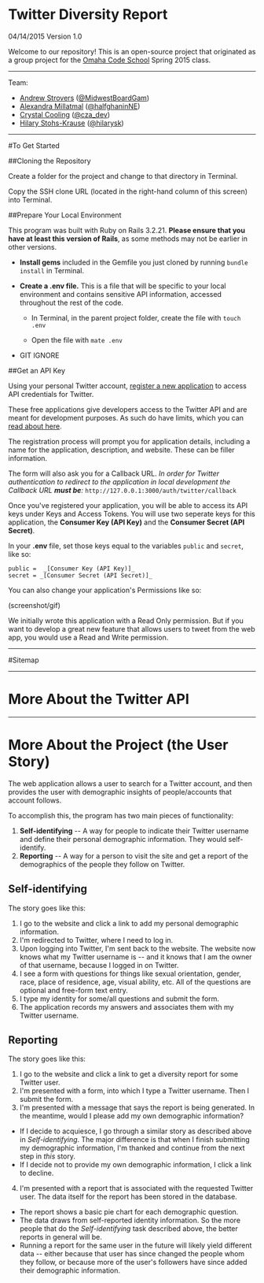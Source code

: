 # Twitter Diversity Report

04/14/2015
Version 1.0

Welcome to our repository! This is an open-source project that originated as a group project for the  [Omaha Code School](http://www.omahacodeschool.com) Spring 2015 class.

---

Team:

- [Andrew Strovers](http://github.com/ADStrovers) ([@MidwestBoardGam](http://twitter.com/midwestboardgam))
- [Alexandra Millatmal](http://github.com/halfghaninne) ([@halfghaninNE](http://twitter.com/halfghaninne))
- [Crystal Cooling](http://github.com/coolingcza) ([@cza_dev](http://twitter.com/cza_dev))
- [Hilary Stohs-Krause](http://github.com/hilarysk) ([@hilarysk](http://twitter.com/hilarysk))

---

#To Get Started

##Cloning the Repository

Create a folder for the project and change to that directory in Terminal.

Copy the SSH clone URL (located in the right-hand column of this screen) into Terminal.

##Prepare Your Local Environment

This program was built with Ruby on Rails 3.2.21. **Please ensure that you have at least this version of Rails**, as some methods may not be earlier in other versions.

* **Install gems** included in the Gemfile you just cloned by running `bundle install` in Terminal.

* **Create a .env file.** This is a file that will be specific to your local environment and contains sensitive API information, accessed throughout the rest of the code.

  * In Terminal, in the parent project folder, create the file with `touch .env`

  * Open the file with `mate .env` 

* GIT IGNORE 

##Get an API Key

Using your personal Twitter account, [register a new application](https://apps.twitter.com/app/new) to access API credentials for Twitter.

These free applications give developers access to the Twitter API and are meant for development purposes. As such do have limits, which you can [read about here](https://dev.twitter.com/rest/public/rate-limiting). 

The registration process will prompt you for application details, including a name for the application, description, and website. These can be filler information. 

The form will also ask you for a Callback URL. _In order for Twitter authentication to redirect to the application in local development the Callback URL **must be**:_ `http://127.0.0.1:3000/auth/twitter/callback` 

Once you've registered your application, you will be able to access its API keys under Keys and Access Tokens. You will use two seperate keys for this application, the **Consumer Key (API Key)** and the **Consumer Secret (API Secret)**. 

In your **.env** file, set those keys equal to the variables `public` and `secret`, like so:

```
public =  _[Consumer Key (API Key)]_
secret = _[Consumer Secret (API Secret)]_
```


You can also change your application's Permissions like so:

(screenshot/gif)

We initially wrote this application with a Read Only permission. But if you want to develop a great new feature that allows users to tweet from the web app, you would use a Read and Write permission.


---

#Sitemap

---

# More About the Twitter API

---

# More About the Project (the User Story)
The web application allows a user to search for a Twitter account, and then provides the user with demographic insights of people/accounts that account follows. 

To accomplish this, the program has two main pieces of functionality:

1. **Self-identifying** -- A way for people to indicate their Twitter username and define their personal demographic information. They would self-identify.
2. **Reporting** -- A way for a person to visit the site and get a report of the demographics of the people they follow on Twitter.

## Self-identifying

The story goes like this:

1. I go to the website and click a link to add my personal demographic information.
2. I'm redirected to Twitter, where I need to log in.
3. Upon logging into Twitter, I'm sent back to the website. The website now knows what my Twitter username is -- and it knows that I am the owner of that username, because I logged in on Twitter.
4. I see a form with questions for things like sexual orientation, gender, race, place of residence, age, visual ability, etc. All of the questions are optional and free-form text entry.
5. I type my identity for some/all questions and submit the form.
6. The application records my answers and associates them with my Twitter username.

## Reporting

The story goes like this:

1. I go to the website and click a link to get a diversity report for some Twitter user.
2. I'm presented with a form, into which I type a Twitter username. Then I submit the form.
3. I'm presented with a message that says the report is being generated. In the meantime, would I please add my own demographic information?
  - If I decide to acquiesce, I go through a similar story as described above in _Self-identifying_. The major difference is that when I finish submitting my demographic information, I'm thanked and continue from the next step in _this_ story.
  - If I decide not to provide my own demographic information, I click a link to decline.
4. I'm presented with a report that is associated with the requested Twitter user. The data itself for the report has been stored in the database.
  - The report shows a basic pie chart for each demographic question.
  - The data draws from self-reported identity information. So the more people that do the _Self-identifying_ task described above, the better reports in general will be.
  - Running a report for the same user in the future will likely yield different data -- either because that user has since changed the people whom they follow, or because more of the user's followers have since added their demographic information.
